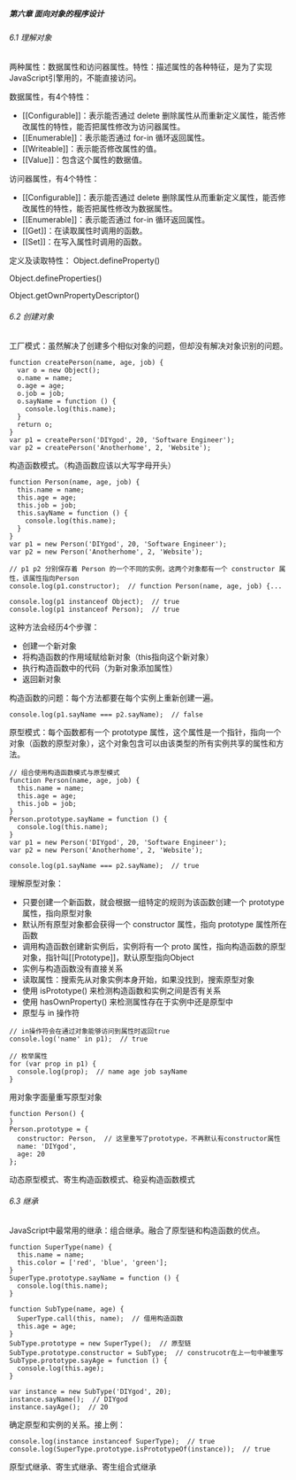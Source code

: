 ##### 第六章 面向对象的程序设计
###### 6.1 理解对象
两种属性：数据属性和访问器属性。特性：描述属性的各种特征，是为了实现JavaScript引擎用的，不能直接访问。

数据属性，有4个特性：

- [[Configurable]]：表示能否通过 delete 删除属性从而重新定义属性，能否修改属性的特性，能否把属性修改为访问器属性。
- [[Enumerable]]：表示能否通过 for-in 循环返回属性。
- [[Writeable]]：表示能否修改属性的值。
- [[Value]]：包含这个属性的数据值。

访问器属性，有4个特性：

- [[Configurable]]：表示能否通过 delete 删除属性从而重新定义属性，能否修改属性的特性，能否把属性修改为数据属性。
- [[Enumerable]]：表示能否通过 for-in 循环返回属性。
- [[Get]]：在读取属性时调用的函数。
- [[Set]]：在写入属性时调用的函数。

定义及读取特性：
Object.defineProperty() 

Object.defineProperties() 

Object.getOwnPropertyDescriptor()

###### 6.2 创建对象
工厂模式：虽然解决了创建多个相似对象的问题，但却没有解决对象识别的问题。

```
function createPerson(name, age, job) {
  var o = new Object();
  o.name = name;
  o.age = age;
  o.job = job;
  o.sayName = function () {
    console.log(this.name);
  }
  return o;
}
var p1 = createPerson('DIYgod', 20, 'Software Engineer');
var p2 = createPerson('Anotherhome', 2, 'Website');
```

构造函数模式。（构造函数应该以大写字母开头）

```
function Person(name, age, job) {
  this.name = name;
  this.age = age;
  this.job = job;
  this.sayName = function () {
    console.log(this.name);
  }
}
var p1 = new Person('DIYgod', 20, 'Software Engineer');
var p2 = new Person('Anotherhome', 2, 'Website');

// p1 p2 分别保存着 Person 的一个不同的实例，这两个对象都有一个 constructor 属性，该属性指向Person
console.log(p1.constructor);  // function Person(name, age, job) {...

console.log(p1 instanceof Object);  // true
console.log(p1 instanceof Person);  // true
```

这种方法会经历4个步骤：

- 创建一个新对象
- 将构造函数的作用域赋给新对象（this指向这个新对象）
- 执行构造函数中的代码（为新对象添加属性）
- 返回新对象

构造函数的问题：每个方法都要在每个实例上重新创建一遍。

```
console.log(p1.sayName === p2.sayName);  // false
```

原型模式：每个函数都有一个 prototype 属性，这个属性是一个指针，指向一个对象（函数的原型对象），这个对象包含可以由该类型的所有实例共享的属性和方法。

```
// 组合使用构造函数模式与原型模式
function Person(name, age, job) {
  this.name = name;
  this.age = age;
  this.job = job;
}
Person.prototype.sayName = function () {
  console.log(this.name);
}
var p1 = new Person('DIYgod', 20, 'Software Engineer');
var p2 = new Person('Anotherhome', 2, 'Website');

console.log(p1.sayName === p2.sayName);  // true
```

理解原型对象：

- 只要创建一个新函数，就会根据一组特定的规则为该函数创建一个 prototype 属性，指向原型对象
- 默认所有原型对象都会获得一个 constructor 属性，指向 prototype 属性所在函数
- 调用构造函数创建新实例后，实例将有一个 proto 属性，指向构造函数的原型对象，指针叫[[Prototype]]，默认原型指向Object
- 实例与构造函数没有直接关系
- 读取属性：搜索先从对象实例本身开始，如果没找到，搜索原型对象
- 使用 isPrototype() 来检测构造函数和实例之间是否有关系
- 使用 hasOwnProperty() 来检测属性存在于实例中还是原型中
- 原型与 in 操作符

```
// in操作符会在通过对象能够访问到属性时返回true
console.log('name' in p1);  // true

// 枚举属性
for (var prop in p1) {
  console.log(prop);  // name age job sayName
}
```

用对象字面量重写原型对象

```
function Person() {
}
Person.prototype = {
  constructor: Person,  // 这里重写了prototype，不再默认有constructor属性
  name: 'DIYgod',
  age: 20
};
```

动态原型模式、寄生构造函数模式、稳妥构造函数模式

###### 6.3 继承
JavaScript中最常用的继承：组合继承。融合了原型链和构造函数的优点。

```
function SuperType(name) {
  this.name = name;
  this.color = ['red', 'blue', 'green'];
}
SuperType.prototype.sayName = function () {
  console.log(this.name);
}

function SubType(name, age) {
  SuperType.call(this, name);  // 借用构造函数
  this.age = age;
}
SubType.prototype = new SuperType();  // 原型链
SubType.prototype.constructor = SubType;  // construcotr在上一句中被重写
SubType.prototype.sayAge = function () {
  console.log(this.age);
}

var instance = new SubType('DIYgod', 20);
instance.sayName();  // DIYgod
instance.sayAge();  // 20
```

确定原型和实例的关系。接上例：

```
console.log(instance instanceof SuperType);  // true
console.log(SuperType.prototype.isPrototypeOf(instance));  // true
```

原型式继承、寄生式继承、寄生组合式继承